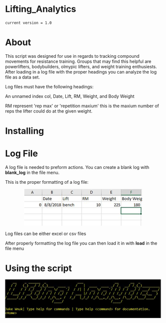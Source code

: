 # Lifting_Analytics
```
current version = 1.0
```

# About
This script was designed for use in regards to tracking compound movements for resistance training. Groups that may find this helpful are powerlifters, bodybuilders, olmypic lifters, and weight training enthusiests. After loading in a log file with the proper headings you can analyze the log file as a data set. 

Log files must have the following headings:

An unnamed index col, Date, Lift, RM, Weight, and Body Weight

RM represent 'rep max' or 'repetition maxium' this is the maxium number of reps the lifter could do at the given weight.

# Installing

# Log File

A log file is needed to preform actions. You can create a blank log with <b>blank_log</b> in the file menu.

This is the proper formatting of a log file:

<p align="center">
  <img alt="Home Menu" src="https://github.com/JakeWnuk/Lifting_Analytics/blob/master/img/log_example.JPG">
</p>

Log files can be either excel or csv files

After properly formatting the log file you can then load it in with <b>load</b> in the file menu



# Using the script
<p align="center">
  <img alt="Home Menu" src="https://github.com/JakeWnuk/Lifting_Analytics/blob/master/img/home.JPG">
</p>
